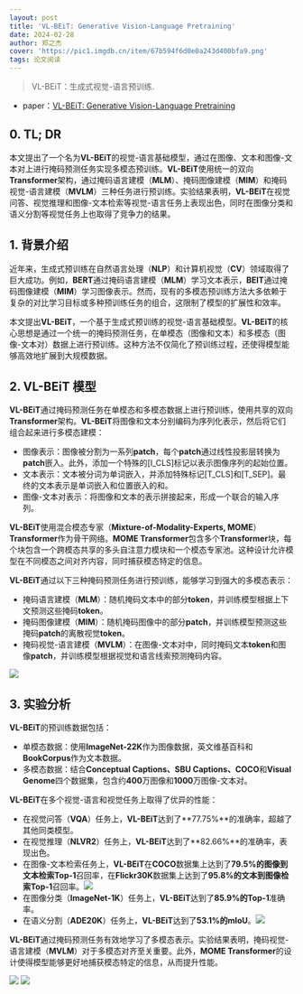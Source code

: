 ```yaml
---
layout: post
title: 'VL-BEiT: Generative Vision-Language Pretraining'
date: 2024-02-28
author: 郑之杰
cover: 'https://pic1.imgdb.cn/item/67b594f6d0e0a243d400bfa9.png'
tags: 论文阅读
---
```


> VL-BEiT：生成式视觉-语言预训练.

- paper：[VL-BEiT: Generative Vision-Language Pretraining](https://arxiv.org/abs/2206.01127)

## 0. TL; DR

本文提出了一个名为**VL-BEiT**的视觉-语言基础模型，通过在图像、文本和图像-文本对上进行掩码预测任务实现多模态预训练。**VL-BEiT**使用统一的双向**Transformer**架构，通过掩码语言建模（**MLM**）、掩码图像建模（**MIM**）和掩码视觉-语言建模（**MVLM**）三种任务进行预训练。实验结果表明，**VL-BEiT**在视觉问答、视觉推理和图像-文本检索等视觉-语言任务上表现出色，同时在图像分类和语义分割等视觉任务上也取得了竞争力的结果。

## 1. 背景介绍

近年来，生成式预训练在自然语言处理（**NLP**）和计算机视觉（**CV**）领域取得了巨大成功。例如，**BERT**通过掩码语言建模（**MLM**）学习文本表示，**BEIT**通过掩码图像建模（**MIM**）学习图像表示。然而，现有的多模态预训练方法大多依赖于复杂的对比学习目标或多种预训练任务的组合，这限制了模型的扩展性和效率。

本文提出**VL-BEiT**，一个基于生成式预训练的视觉-语言基础模型。**VL-BEiT**的核心思想是通过一个统一的掩码预测任务，在单模态（图像和文本）和多模态（图像-文本对）数据上进行预训练。这种方法不仅简化了预训练过程，还使得模型能够高效地扩展到大规模数据。

## 2. VL-BEiT 模型

**VL-BEiT**通过掩码预测任务在单模态和多模态数据上进行预训练，使用共享的双向**Transformer**架构。**VL-BEiT**将图像和文本分别编码为序列化表示，然后将它们组合起来进行多模态建模：
- 图像表示：图像被分割为一系列**patch**，每个**patch**通过线性投影层转换为**patch**嵌入。此外，添加一个特殊的[I_CLS]标记以表示图像序列的起始位置。
- 文本表示：文本被分词为单词嵌入，并添加特殊标记[T_CLS]和[T_SEP]。最终的文本表示是单词嵌入和位置嵌入的和。
- 图像-文本对表示：将图像和文本的表示拼接起来，形成一个联合的输入序列。

**VL-BEiT**使用混合模态专家（**Mixture-of-Modality-Experts, MOME**）**Transformer**作为骨干网络。**MOME Transformer**包含多个**Transformer**块，每个块包含一个跨模态共享的多头自注意力模块和一个模态专家池。这种设计允许模型在不同模态之间对齐内容，同时捕获模态特定的信息。

**VL-BEiT**通过以下三种掩码预测任务进行预训练，能够学习到强大的多模态表示：
- 掩码语言建模（**MLM**）：随机掩码文本中的部分**token**，并训练模型根据上下文预测这些掩码**token**。
- 掩码图像建模（**MIM**）：随机掩码图像中的部分**patch**，并训练模型预测这些掩码**patch**的离散视觉**token**。
- 掩码视觉-语言建模（**MVLM**）：在图像-文本对中，同时掩码文本**token**和图像**patch**，并训练模型根据视觉和语言线索预测掩码内容。

![](https://pic1.imgdb.cn/item/67b59643d0e0a243d400c027.png)

## 3. 实验分析

**VL-BEiT**的预训练数据包括：
- 单模态数据：使用**ImageNet-22K**作为图像数据，英文维基百科和**BookCorpus**作为文本数据。
- 多模态数据：结合**Conceptual Captions、SBU Captions、COCO**和**Visual Genome**四个数据集，包含约**400**万图像和**1000**万图像-文本对。

**VL-BEiT**在多个视觉-语言和视觉任务上取得了优异的性能：
- 在视觉问答（**VQA**）任务上，**VL-BEiT**达到了**77.75%**的准确率，超越了其他同类模型。
- 在视觉推理（**NLVR2**）任务上，**VL-BEiT**达到了**82.66%**的准确率，表现出色。
- 在图像-文本检索任务上，**VL-BEiT**在**COCO**数据集上达到了**79.5%**的图像到文本检索**Top-1**召回率，在**Flickr30K**数据集上达到了**95.8%**的文本到图像检索**Top-1**召回率。![](https://pic1.imgdb.cn/item/67b59832d0e0a243d400c2a6.png)
- 在图像分类（**ImageNet-1K**）任务上，**VL-BEiT**达到了**85.9%**的**Top-1**准确率。
- 在语义分割（**ADE20K**）任务上，**VL-BEiT**达到了**53.1%**的**mIoU**。![](https://pic1.imgdb.cn/item/67b59812d0e0a243d400c25a.png)

**VL-BEiT**通过掩码预测任务有效地学习了多模态表示。实验结果表明，掩码视觉-语言建模（**MVLM**）对于多模态对齐至关重要。此外，**MOME Transformer**的设计使得模型能够更好地捕获模态特定的信息，从而提升性能。

![](https://pic1.imgdb.cn/item/67b598a1d0e0a243d400c2f9.png)
![](https://pic1.imgdb.cn/item/67b59896d0e0a243d400c2f1.png)